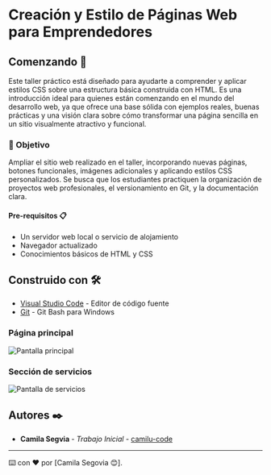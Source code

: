 # Creación y Estilo de Páginas Web para Emprendedores

## Comenzando 🚀

Este taller práctico está diseñado para ayudarte a comprender y aplicar estilos CSS sobre una estructura básica construida con HTML. Es una introducción ideal para quienes están comenzando en el mundo del desarrollo web, ya que ofrece una base sólida con ejemplos reales, buenas prácticas y una visión clara sobre cómo transformar una página sencilla en un sitio visualmente atractivo y funcional.

### 🎯 Objetivo

Ampliar el sitio web realizado en el taller, incorporando nuevas páginas, botones funcionales, imágenes adicionales y aplicando estilos CSS personalizados.
Se busca que los estudiantes practiquen la organización de proyectos web profesionales, el versionamiento en Git, y la documentación clara.

#### Pre-requisitos 📋

- Un servidor web local o servicio de alojamiento  
- Navegador actualizado  
- Conocimientos básicos de HTML y CSS  

## Construido con 🛠️

* [Visual Studio Code](https://code.visualstudio.com/) - Editor de código fuente  
* [Git](https://git-scm.com/downloads/win) - Git Bash para Windows 

### Página principal
![Pantalla principal](../emprendimiento-digital/img/panalla_principal.png)

### Sección de servicios
![Pantalla de servicios](../emprendimiento-digital/img/pantalla_servicios.png.png)

## Autores ✒️
* **Camila Segvia** - *Trabajo Inicial* - [camilu-code](https://github.com/villanuevand)


---
⌨️ con ❤️ por [Camila Segovia 😊].